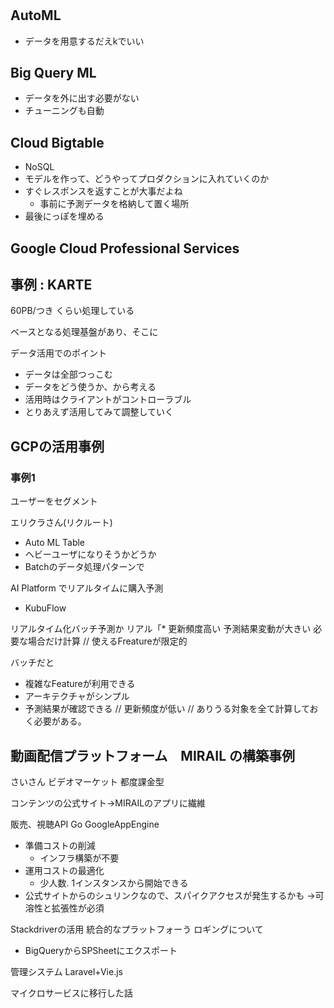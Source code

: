 # 

## AutoML
* データを用意するだえkでいい

## Big Query ML
* データを外に出す必要がない
* チューニングも自動

## Cloud Bigtable
* NoSQL
* モデルを作って、どうやってプロダクションに入れていくのか
* すぐレスポンスを返すことが大事だよね
    * 事前に予測データを格納して置く場所
* 最後にっぽを埋める

## Google Cloud Professional Services


## 事例 : KARTE

60PB/つき くらい処理している

ベースとなる処理基盤があり、そこに

データ活用でのポイント
* データは全部つっこむ
* データをどう使うか、から考える
* 活用時はクライアントがコントローラブル
* とりあえず活用してみて調整していく

## GCPの活用事例


### 事例1
ユーザーをセグメント

エリクラさん(リクルート)
* Auto ML Table
* ヘビーユーザになりそうかどうか
* Batchのデータ処理パターンで

AI Platform でリアルタイムに購入予測
* KubuFlow


リアルタイム化バッチ予測か
リアル「* 更新頻度高い
予測結果変動が大きい
必要な場合だけ計算
// 使えるFreatureが限定的

バッチだと
* 複雑なFeatureが利用できる
* アーキテクチャがシンプル
* 予測結果が確認できる
// 更新頻度が低い
// ありうる対象を全て計算しておく必要がある。



## 動画配信プラットフォーム　MIRAIL の構築事例
さいさん
ビデオマーケット
都度課金型


コンテンツの公式サイト→MIRAILのアプリに繊維


販売、視聴API
Go
GoogleAppEngine
  * 準備コストの削減
      * インフラ構築が不要
  * 運用コストの最適化
      * 少人数. 1インスタンスから開始できる
* 公式サイトからのシュリンクなので、スパイクアクセスが発生するかも
→可溶性と拡張性が必須

Stackdriverの活用
統合的なプラットフォーう
ロギングについて
* BigQueryからSPSheetにエクスポート

管理システム
Laravel+Vie.js


マイクロサービスに移行した話






















